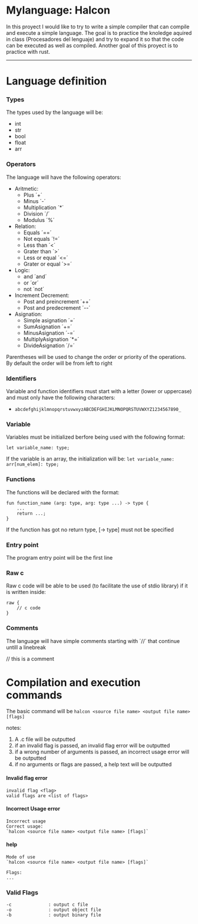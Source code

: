 # Mylanguage: Halcon

In this proyect I would like to try to write a simple compiler that can compile and execute a simple language. The goal is to practice the knoledge aquired in class (Procesadores del lenguaje) and try to expand it so that the code can be executed as well as compiled. Another goal of this proyect is to practice with rust.

---
# Language definition

### Types
The types used by the language will be:
- int 
- str 
- bool
- float
- arr

### Operators
The language will have the following operators:
- Aritmetic:
    - Plus ´+´
    - Minus ´-´
    - Multiplication ´*´
    - Division ´/´
    - Modulus ´%´
- Relation:
    - Equals ´==´
    - Not equals ´!=´
    - Less than ´<´
    - Grater than ´>´
    - Less or equal ´<=´
    - Grater or equal ´>=´
- Logic:
    - and ´and´
    - or ´or´
    - not ´not´
- Increment Decrement:
    - Post and preincrement ´++´
    - Post and predecrement ´--´
- Asignation:
    - Simple asignation ´=´
    - SumAsignation ´+=´
    - MinusAsignation ´-=´
    - MultiplyAsignation ´*=´
    - DivideAsignation ´/=´

Parentheses will be used to change the order or priority of the operations. By default the order will be from left to right

### Identifiers
Variable and function identifiers must start with a letter (lower or uppercase) and must only have the following characters:
- `abcdefghijklmnopqrstuvwxyzABCDEFGHIJKLMNOPQRSTUVWXYZ1234567890_`

### Variable

Variables must be initialized berfore being used with the following format:

`let variable_name: type;`

If the variable is an array, the initialization will be:
`let variable_name: arr[num_elem]: type;`


### Functions
The functions will be declared with the format:

```
fun function_name (arg: type, arg: type ...) -> type {
    ...
    return ...;
}
```

If the function has got no return type, [-> type] must not be specified

### Entry point

The program entry point will be the first line


### Raw c

Raw c code will be able to be used (to facilitate the use of stdio library) if it is written inside:

```
raw {
    // c code
}
```

### Comments
The language will have simple comments starting with ´//´ that continue untill a linebreak

// this is a comment

# Compilation and execution commands

The basic command will be 
`halcon <source file name> <output file name> [flags]`

notes:
1. A .c file will be outputted
2. if an invalid flag is passed, an invalid flag error will be outputted
3. if a wrong number of arguments is passed, an incorrect usage error will be outputted
4. if no arguments or flags are passed, a help text will be outputted

#### Invalid flag error
```
invalid flag <flag>
valid flags are <list of flags>
```

#### Incorrect Usage error 
```
Incorrect usage
Correct usage:
`halcon <source file name> <output file name> [flags]`
```

#### help
```
Mode of use
`halcon <source file name> <output file name> [flags]`

Flags:
...
```

### Valid Flags
    -c              : output c file
    -o              : output object file
    -b              : output binary file
